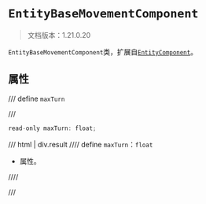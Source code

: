 # `EntityBaseMovementComponent`

> 文档版本：1.21.0.20

`EntityBaseMovementComponent`类，扩展自[`EntityComponent`](./entitycomponent.md)。

## 属性

/// define
`maxTurn`


///

```js
read-only maxTurn: float;
```

/// html | div.result
//// define
`maxTurn`：`float`

- 属性。


////

///

